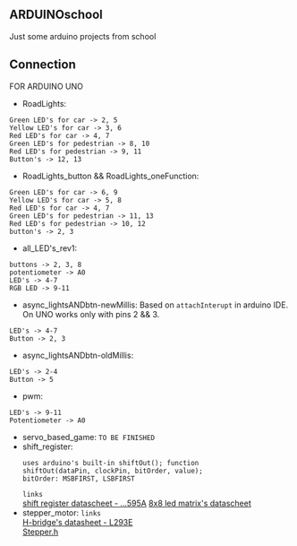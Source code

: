## ARDUINOschool
Just some arduino projects from school

## Connection
FOR ARDUINO UNO
* RoadLights:
```
Green LED's for car -> 2, 5
Yellow LED's for car -> 3, 6
Red LED's for car -> 4, 7
Green LED's for pedestrian -> 8, 10
Red LED's for pedestrian -> 9, 11
Button's -> 12, 13
```
* RoadLights_button && RoadLights_oneFunction:
```
Green LED's for car -> 6, 9
Yellow LED's for car -> 5, 8
Red LED's for car -> 4, 7
Green LED's for pedestrian -> 11, 13
Red LED's for pedestrian -> 10, 12
button's -> 2, 3
```
* all_LED's_rev1:
```
buttons -> 2, 3, 8
potentiometer -> A0
LED's -> 4-7
RGB LED -> 9-11
```
* async_lightsANDbtn-newMillis:
Based on ```attachInterupt``` in arduino IDE. On UNO works only with pins 2 && 3. 
```
LED's -> 4-7
Button -> 2, 3
```
* async_lightsANDbtn-oldMillis:
```
LED's -> 2-4
Button -> 5
```
* pwm:
```
LED's -> 9-11
Potentiometer -> A0
```
* servo_based_game:
  ```TO BE FINISHED```
* shift_register:
  ```
  uses arduino's built-in shiftOut(); function
  shiftOut(dataPin, clockPin, bitOrder, value);
  bitOrder: MSBFIRST, LSBFIRST
  ```
  ```links```  
  [shift register datascheet - ...595A](https://www.alldatasheet.com/datasheet-pdf/pdf/12192/ONSEMI/MC74HC595A.html)
  [8x8 led matrix's datascheet](https://components101.com/sites/default/files/component_datasheet/LED%20Matrix%20Datasheet.pdf)
* stepper_motor:
  ```links```    
  [H-bridge's datasheet - L293E](https://pdf1.alldatasheet.com/datasheet-pdf/view/227655/STMICROELECTRONICS/L293E.html)  
  [Stepper.h](https://www.arduino.cc/reference/en/libraries/stepper/) 

